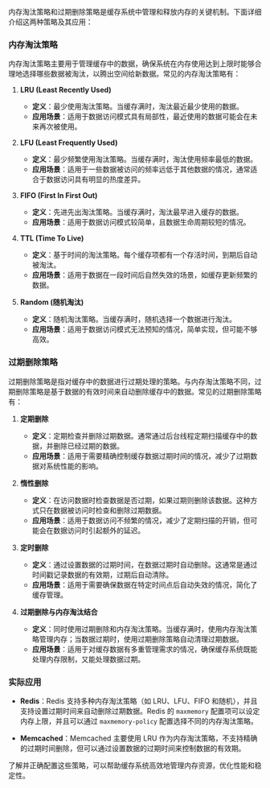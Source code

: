 内存淘汰策略和过期删除策略是缓存系统中管理和释放内存的关键机制。下面详细介绍这两种策略及其应用：

### 内存淘汰策略

内存淘汰策略主要用于管理缓存中的数据，确保系统在内存使用达到上限时能够合理地选择哪些数据被淘汰，以腾出空间给新数据。常见的内存淘汰策略有：

1. **LRU (Least Recently Used)**

   - **定义**：最少使用淘汰策略。当缓存满时，淘汰最近最少使用的数据。
   - **应用场景**：适用于数据访问模式具有局部性，最近使用的数据可能会在未来再次被使用。

2. **LFU (Least Frequently Used)**

   - **定义**：最少频繁使用淘汰策略。当缓存满时，淘汰使用频率最低的数据。
   - **应用场景**：适用于一些数据被访问的频率远低于其他数据的情况，通常适合于数据访问具有明显的热度差异。

3. **FIFO (First In First Out)**

   - **定义**：先进先出淘汰策略。当缓存满时，淘汰最早进入缓存的数据。
   - **应用场景**：适用于数据访问模式较简单，且数据生命周期较短的情况。

4. **TTL (Time To Live)**

   - **定义**：基于时间的淘汰策略。每个缓存项都有一个存活时间，到期后自动被淘汰。
   - **应用场景**：适用于数据在一段时间后自然失效的场景，如缓存更新频繁的数据。

5. **Random (随机淘汰)**

   - **定义**：随机淘汰策略。当缓存满时，随机选择一个数据进行淘汰。
   - **应用场景**：适用于数据访问模式无法预知的情况，简单实现，但可能不够高效。

### 过期删除策略

过期删除策略是指对缓存中的数据进行过期处理的策略。与内存淘汰策略不同，过期删除策略是基于数据的有效时间来自动删除缓存中的数据。常见的过期删除策略有：

1. **定期删除**

   - **定义**：定期检查并删除过期数据。通常通过后台线程定期扫描缓存中的数据，并删除已经过期的数据。
   - **应用场景**：适用于需要精确控制缓存数据过期时间的情况，减少了过期数据对系统性能的影响。

2. **惰性删除**

   - **定义**：在访问数据时检查数据是否过期，如果过期则删除该数据。这种方式只在数据被访问时检查和删除过期数据。
   - **应用场景**：适用于数据访问不频繁的情况，减少了定期扫描的开销，但可能会在数据访问时引起额外的延迟。

3. **定时删除**

   - **定义**：通过设置数据的过期时间，在数据过期时自动删除。这通常是通过时间戳记录数据的有效期，过期后自动清除。
   - **应用场景**：适用于需要确保数据在特定时间点后自动失效的情况，简化了缓存管理。

4. **过期删除与内存淘汰结合**

   - **定义**：同时使用过期删除和内存淘汰策略。当缓存满时，使用内存淘汰策略管理内存；当数据过期时，使用过期删除策略自动清理过期数据。
   - **应用场景**：适用于对缓存数据有多重管理需求的情况，确保缓存系统既能处理内存限制，又能处理数据过期。

### 实际应用

- **Redis**：Redis 支持多种内存淘汰策略（如 LRU、LFU、FIFO 和随机），并且支持设置过期时间来自动删除过期数据。Redis 的 `maxmemory` 配置项可以设定内存上限，并且可以通过 `maxmemory-policy` 配置选择不同的内存淘汰策略。
  
- **Memcached**：Memcached 主要使用 LRU 作为内存淘汰策略，不支持精确的过期时间删除，但可以通过设置数据的过期时间来控制数据的有效期。

了解并正确配置这些策略，可以帮助缓存系统高效地管理内存资源，优化性能和稳定性。